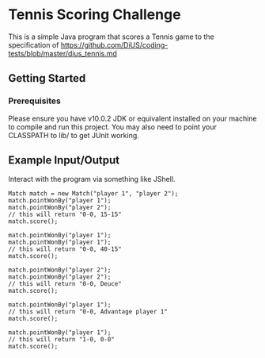 # Tennis Scoring Challenge

This is a simple Java program that scores a Tennis game to the specification of https://github.com/DiUS/coding-tests/blob/master/dius_tennis.md

## Getting Started

### Prerequisites

Please ensure you have v10.0.2 JDK or equivalent installed on your machine to compile and run this project. You may also need to point your CLASSPATH to lib/ to get JUnit working.

## Example Input/Output

Interact with the program via something like JShell.

~~~
Match match = new Match("player 1", "player 2");
match.pointWonBy("player 1");
match.pointWonBy("player 2");
// this will return "0-0, 15-15"
match.score();

match.pointWonBy("player 1");
match.pointWonBy("player 1");
// this will return "0-0, 40-15"
match.score();

match.pointWonBy("player 2");
match.pointWonBy("player 2");
// this will return "0-0, Deuce"
match.score();

match.pointWonBy("player 1");
// this will return "0-0, Advantage player 1"
match.score();

match.pointWonBy("player 1");
// this will return "1-0, 0-0"
match.score();
~~~

